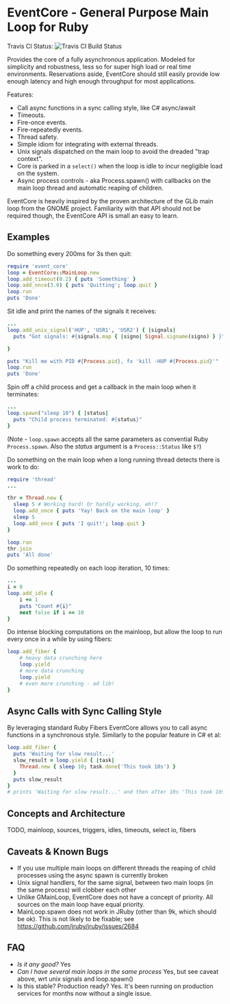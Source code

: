EventCore - General Purpose Main Loop for Ruby
==============================================
Travis CI Status: ![Travis CI Build Status](https://travis-ci.org/kamstrup/event_core.svg?branch=master)

Provides the core of a fully asynchronous application. Modeled for simplicity and robustness,
less so for super high load or real time environments. Reservations aside, EventCore should
still easily provide low enough latency and high enough throughput for most applications.

Features:
 - Call async functions in a sync calling style, like C# async/await
 - Timeouts.
 - Fire-once events.
 - Fire-repeatedly events.
 - Thread safety.
 - Simple idiom for integrating with external threads.
 - Unix signals dispatched on the main loop to avoid the dreaded "trap context".
 - Core is parked in a ```select()``` when the loop is idle to incur negligible load on the system.
 - Async process controls - aka Process.spawn() with callbacks on the main loop thread and automatic reaping of children.

EventCore is heavily inspired by the proven architecture of the GLib main loop from the GNOME project.
Familiarity with that API should not be required though, the EventCore API is small an easy to learn.

Examples
--------

Do something every 200ms for 3s then quit:

```rb
require 'event_core'
loop = EventCore::MainLoop.new
loop.add_timeout(0.2) { puts 'Something' }
loop.add_once(3.0) { puts 'Quitting'; loop.quit }
loop.run
puts 'Done'
```

Sit idle and print the names of the signals it receives:
```rb
...
loop.add_unix_signal('HUP', 'USR1', 'USR2') { |signals|
  puts "Got signals: #{signals.map { |signo| Signal.signame(signo) } }"

}

puts "Kill me with PID #{Process.pid}, fx 'kill -HUP #{Process.pid}'"
loop.run
puts 'Done'
```

Spin off a child process and get a callback in the main loop when it terminates:
```rb
...
loop.spawn("sleep 10") { |status|
  puts "Child process terminated: #{status}"
}
```
(Note - ```loop.spawn``` accepts all the same parameters as convential Ruby ```Process.spawn```.
Also the _status_ argument is a ```Process::Status``` like ```$?```)

Do something on the main loop when a long running thread detects there is work to do:
```rb
require 'thread'
...

thr = Thread.new {
  sleep 5 # Working hard! Or hardly working, eh!?
  loop.add_once { puts 'Yay! Back on the main loop' }
  sleep 5
  loop.add_once { puts 'I quit!'; loop.quit }
}

loop.run
thr.join
puts 'All done'
```

Do something repeatedly on each loop iteration, 10 times:
```rb
...
i = 0
loop.add_idle {
    i += 1
    puts "Count #{i}"
    next false if i == 10
}
```

Do intense blocking computations on the mainloop, but allow the loop to run every once in a while by using fibers:
```rb
loop.add_fiber {
    # heavy data crunching here
    loop.yield
    # more data crunching
    loop.yield
    # even more crunching - ad lib!
}
```

Async Calls with Sync Calling Style
-----------------------------------
By leveraging standard Ruby Fibers EventCore allows you to call async functions in a synchronous style. Similarly to
the popular feature in C# et al:
```rb
loop.add_fiber {
  puts 'Waiting for slow result...'
  slow_result = loop.yield { |task|
    Thread.new { sleep 10; task.done('This took 10s') }
  }
  puts slow_result
}
# prints 'Waiting for slow result...' and then after 10s 'This took 10s'
```



Concepts and Architecture
-------------------------
TODO, mainloop, sources, triggers, idles, timeouts, select io, fibers

Caveats & Known Bugs
--------------------

 - If you use multiple main loops on different threads the reaping of child processes using the async spawn is currently broken
 - Unix signal handlers, for the same signal, between two main loops (in the same process) will clobber each other
 - Unlike GMainLoop, EventCore does not have a concept of priority. All sources on the main loop have equal priority.
 - MainLoop.spawn does not work in JRuby (other than 9k, which should be ok). This is not likely to be fixable; see https://github.com/jruby/jruby/issues/2684

FAQ
---
 - *Is it any good?*
   Yes
 - *Can I have several main loops in the same process*
   Yes, but see caveat above, wrt unix signals and loop.spawn()
 - Is this stable? Production ready?
   Yes. It's been running on production services for months now without a single issue.

